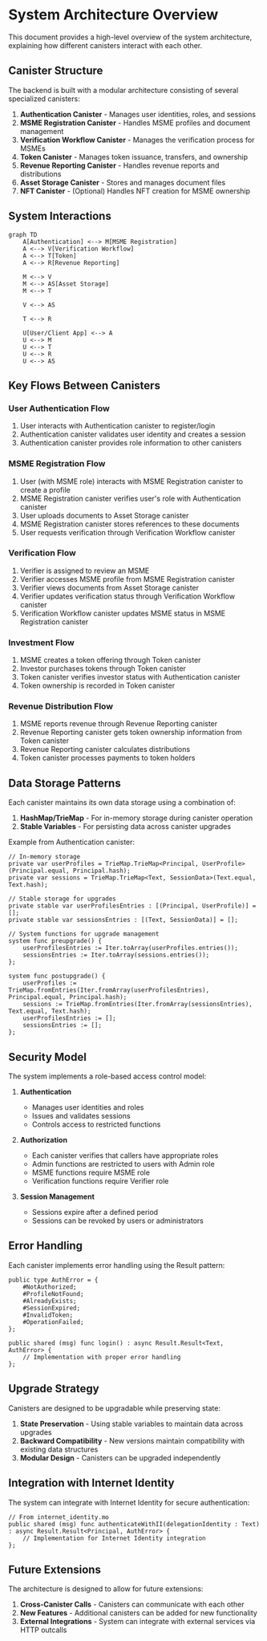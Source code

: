# System Architecture Overview

This document provides a high-level overview of the system architecture, explaining how different canisters interact with each other.

## Canister Structure

The backend is built with a modular architecture consisting of several specialized canisters:

1. **Authentication Canister** - Manages user identities, roles, and sessions
2. **MSME Registration Canister** - Handles MSME profiles and document management
3. **Verification Workflow Canister** - Manages the verification process for MSMEs
4. **Token Canister** - Manages token issuance, transfers, and ownership
5. **Revenue Reporting Canister** - Handles revenue reports and distributions
6. **Asset Storage Canister** - Stores and manages document files
7. **NFT Canister** - (Optional) Handles NFT creation for MSME ownership

## System Interactions

```mermaid
graph TD
    A[Authentication] <--> M[MSME Registration]
    A <--> V[Verification Workflow]
    A <--> T[Token]
    A <--> R[Revenue Reporting]
    
    M <--> V
    M <--> AS[Asset Storage]
    M <--> T
    
    V <--> AS
    
    T <--> R
    
    U[User/Client App] <--> A
    U <--> M
    U <--> T
    U <--> R
    U <--> AS
```

## Key Flows Between Canisters

### User Authentication Flow
1. User interacts with Authentication canister to register/login
2. Authentication canister validates user identity and creates a session
3. Authentication canister provides role information to other canisters

### MSME Registration Flow
1. User (with MSME role) interacts with MSME Registration canister to create a profile
2. MSME Registration canister verifies user's role with Authentication canister
3. User uploads documents to Asset Storage canister
4. MSME Registration canister stores references to these documents
5. User requests verification through Verification Workflow canister

### Verification Flow
1. Verifier is assigned to review an MSME
2. Verifier accesses MSME profile from MSME Registration canister
3. Verifier views documents from Asset Storage canister
4. Verifier updates verification status through Verification Workflow canister
5. Verification Workflow canister updates MSME status in MSME Registration canister

### Investment Flow
1. MSME creates a token offering through Token canister
2. Investor purchases tokens through Token canister
3. Token canister verifies investor status with Authentication canister
4. Token ownership is recorded in Token canister

### Revenue Distribution Flow
1. MSME reports revenue through Revenue Reporting canister
2. Revenue Reporting canister gets token ownership information from Token canister
3. Revenue Reporting canister calculates distributions
4. Token canister processes payments to token holders

## Data Storage Patterns

Each canister maintains its own data storage using a combination of:

1. **HashMap/TrieMap** - For in-memory storage during canister operation
2. **Stable Variables** - For persisting data across canister upgrades

Example from Authentication canister:
```motoko
// In-memory storage
private var userProfiles = TrieMap.TrieMap<Principal, UserProfile>(Principal.equal, Principal.hash);
private var sessions = TrieMap.TrieMap<Text, SessionData>(Text.equal, Text.hash);

// Stable storage for upgrades
private stable var userProfilesEntries : [(Principal, UserProfile)] = [];
private stable var sessionsEntries : [(Text, SessionData)] = [];

// System functions for upgrade management
system func preupgrade() {
    userProfilesEntries := Iter.toArray(userProfiles.entries());
    sessionsEntries := Iter.toArray(sessions.entries());
};

system func postupgrade() {
    userProfiles := TrieMap.fromEntries(Iter.fromArray(userProfilesEntries), Principal.equal, Principal.hash);
    sessions := TrieMap.fromEntries(Iter.fromArray(sessionsEntries), Text.equal, Text.hash);
    userProfilesEntries := [];
    sessionsEntries := [];
};
```

## Security Model

The system implements a role-based access control model:

1. **Authentication**
   - Manages user identities and roles
   - Issues and validates sessions
   - Controls access to restricted functions

2. **Authorization**
   - Each canister verifies that callers have appropriate roles
   - Admin functions are restricted to users with Admin role
   - MSME functions require MSME role
   - Verification functions require Verifier role

3. **Session Management**
   - Sessions expire after a defined period
   - Sessions can be revoked by users or administrators

## Error Handling

Each canister implements error handling using the Result pattern:

```motoko
public type AuthError = {
    #NotAuthorized;
    #ProfileNotFound;
    #AlreadyExists;
    #SessionExpired;
    #InvalidToken;
    #OperationFailed;
};

public shared (msg) func login() : async Result.Result<Text, AuthError> {
    // Implementation with proper error handling
};
```

## Upgrade Strategy

Canisters are designed to be upgradable while preserving state:

1. **State Preservation** - Using stable variables to maintain data across upgrades
2. **Backward Compatibility** - New versions maintain compatibility with existing data structures
3. **Modular Design** - Canisters can be upgraded independently

## Integration with Internet Identity

The system can integrate with Internet Identity for secure authentication:

```motoko
// From internet_identity.mo
public shared (msg) func authenticateWithII(delegationIdentity : Text) : async Result.Result<Principal, AuthError> {
    // Implementation for Internet Identity integration
};
```

## Future Extensions

The architecture is designed to allow for future extensions:

1. **Cross-Canister Calls** - Canisters can communicate with each other
2. **New Features** - Additional canisters can be added for new functionality
3. **External Integrations** - System can integrate with external services via HTTP outcalls 